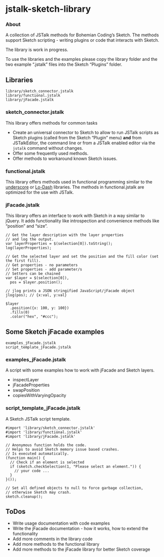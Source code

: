 # jstalk-sketch-library

### About
A collection of JSTalk methods for Bohemian Coding’s Sketch. The methods support Sketch scripting - writing plugins or code that interacts with Sketch.

The library is work in progress.

To use the libraries and the examples please copy the library folder and the two example “.jstalk” files into the Sketch “Plugins” folder.

## Libraries
`library/sketch_connector.jstalk`  
`library/functional.jstalk`  
`library/jFacade.jstalk`  

### sketch_connector.jstalk
This library offers methods for common tasks
* Create an universal connector to Sketch to allow to run JSTalk scripts as Sketch plugins (called from the Sketch “Plugin” menu) **and** from JSTalkEditor, the command line or from a JSTalk enabled editor via the `jstalk` command without changes.
* Offer some frequently used methods.
* Offer methods to workaround known Sketch issues.

### functional.jstalk
This library offers methods used in functional programming similar to the [underscore](https://github.com/jashkenas/underscore) or [Lo-Dash](http://lodash.com) libraries. The methods in functional.jstalk are optimized for the use with JSTalk.

### jFacade.jstalk
This library offers an interface to work with Sketch in a way similar to jQuery. It adds functionality like introspection and convenience methods like “position” and “size”.

```
// Get the layer description with the layer properties 
// and log the output.
var layerProperties = $(selection[0]).toString();
log(layerProperties);
```

```
// Get the selected layer and set the position and the fill color (set the first fill).
// Get properties - no parameters
// Set properties - add parameter/s
// Setters can be chained
var $layer = $(selection[0]),
  pos = $layer.position();

// jlog prints a JSON stringified JavaScript/jFacade object
jlog(pos); // {x:val, y:val}

$layer
  .position({x: 100, y: 100})
  .fills(0)
  .color("hex", "#ccc");
```

## Some Sketch jFacade examples
`examples_jFacade.jstalk`  
`script_template_jFacade.jstalk`  

### examples_jFacade.jstalk
A script with some examples how to work with jFacade and Sketch layers.

* inspectLayer
* jFacadeProperties
* swapPosition
* copiesWithVaryingOpacity

### script_template_jFacade.jstalk
A Sketch JSTalk script template.

```
#import 'library/sketch_connector.jstalk'
#import 'library/functional.jstalk'
#import 'library/jFacade.jstalk'

// Anonymous function holds the code.
// Helps to avoid Sketch memory issue based crashes.
// Is executed automatically.
(function main() {
  // Check if an element is selected
  if (sketch.checkSelection(1, "Please select an element.")) {
    // your code ...
  }
}());

// Set all defined objects to null to force garbage collection,
// otherwise Sketch may crash.
sketch.cleanup();
```

## ToDos
* Write usage documentation with code examples
* Write the jFacade documentation - how it works, how to extend the functionality
* Add more comments in the library code
* Add more methods to the functional library
* Add more methods to the jFacade library for better Sketch coverage


